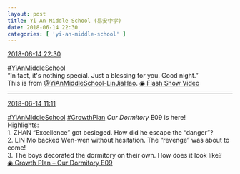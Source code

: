 ```yaml
---
layout: post
title: Yi An Middle School (易安中学)
date: 2018-06-14 22:30
categories: [ 'yi-an-middle-school' ]
---
```


<div class="weibo-info">
  <a href="https://weibo.com/6074218720/GlnbK1YdW">2018-06-14 22:30</a>
</div>

[#YiAnMiddleSchool](https://weibo.com/p/100808e5c67e0668537d4caddefd946dcff208/super_index)  
“In fact, it's nothing special. Just a blessing for you. Good night.”  
This is from [@YiAnMiddleSchool-LinJiaHao](https://weibo.com/6210352257). [◉ Flash Show Video](https://weibo.com/tv/v/GlnbK1YdW?fid=1034:f0d1692d1a971105fb487ed1cb195a83)

<!-- more -->

---

<div class="weibo-info">
  <a href="https://weibo.com/6074218720/GliKcpMDd">2018-06-14 11:11</a>
</div>

[#YiAnMiddleSchool](https://weibo.com/p/100808e5c67e0668537d4caddefd946dcff208/super_index) [#GrowthPlan](https://weibo.com/p/100808fe7264e4339c41df171df3260846e152) *Our Dormitory* E09 is here!  
Highlights:  
1\. ZHAN “Excellence” got besieged. How did he escape the “danger”?  
2\. LIN Mo backed Wen-wen without hesitation. The “revenge” was about to come!  
3\. The boys decorated the dormitory on their own. How does it look like?  
[◉ Growth Plan – Our Dormitory E09](https://www.mgtv.com/b/323645/4428599.html)
